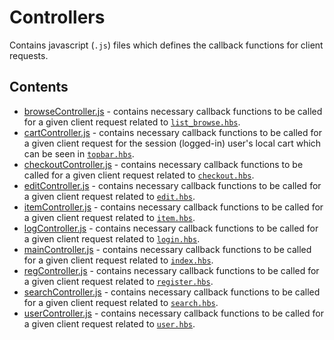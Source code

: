 # Controllers
Contains javascript (`.js`) files which defines the callback functions for client requests.

## Contents
- [browseController.js](../controllers/browseController.js) - contains necessary callback functions to be called for a given client request related to [`list_browse.hbs`](../views/list_browse.hbs).
- [cartController.js](../controllers/cartController.js) - contains necessary callback functions to be called for a given client request for the session (logged-in) user's local cart which can be seen in [`topbar.hbs`](../views/partials/topbar.hbs).
- [checkoutController.js](../controllers/checkoutController.js) - contains necessary callback functions to be called for a given client request related to [`checkout.hbs`](../views/checkout.hbs).
- [editController.js](../controllers/editController.js) - contains necessary callback functions to be called for a given client request related to [`edit.hbs`](../views/edit.hbs).
- [itemController.js](../controllers/itemController.js) - contains necessary callback functions to be called for a given client request related to [`item.hbs`](../views/item.hbs).
- [logController.js](../controllers/logController.js) - contains necessary callback functions to be called for a given client request related to [`login.hbs`](../views/login.hbs).
- [mainController.js](../controllers/mainController.js) - contains necessary callback functions to be called for a given client request related to [`index.hbs`](../views/index.hbs).
- [regController.js](../controllers/regController.js) - contains necessary callback functions to be called for a given client request related to [`register.hbs`](../views/register.hbs).
- [searchController.js](../controllers/searchController.js) - contains necessary callback functions to be called for a given client request related to [`search.hbs`](../views/search.hbs).
- [userController.js](../controllers/userController.js) - contains necessary callback functions to be called for a given client request related to [`user.hbs`](../views/user.hbs).
